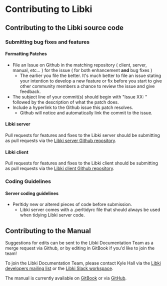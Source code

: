 # Contributing to Libki

## Contributing to the Libki source code

### Submitting bug fixes and features

#### Formatting Patches

* File an Issue on Github in the matching repository \( client, server, manual, etc... \) for the issue \( for both enhancement **and** bug fixes \)
  * The earlier you file the better. It's much better to file an issue stating your intention to develop a new feature or fix before you start to give other community members a chance to review the issue and give feedback.
* The subject line of your commit\(s\) should begin with "Issue XX: " followed by the description of what the patch does.
* Include a hyperlink to the Github issue this patch resolves.
  * Github will notice and automatically link the commit to the issue.

#### Libki server

Pull requests for features and fixes to the Libki server should be submitting as pull requests via the [Libki server Github repository](https://github.com/Libki/libki-server).

#### Libki client

Pull requests for features and fixes to the Libki client should be submitting as pull requests via the [Libki client Github repository](https://github.com/Libki/libki-client).

### Coding Guidelines

#### Server coding guidelines

* Perltidy new or altered pieces of code before submission.
  * Libki server comes with a .perltidyrc file that should always be used when tidying Libki server code.

## Contributing to the Manual

Suggestions for edits can be sent to the Libki Documentation Team as a merge request via Github, or by editing in GitBook if you'd like to join the team!

To join the Libki Documentation Team, please contact Kyle Hall via the [Libki developers mailing list](https://lists.sourceforge.net/lists/listinfo/libki-developers) or the [Libki Slack workspace](https://libki.slack.com/).

The manual is currently available on [GitBook](https://libki.gitbook.io/manual) or via [GitHub](https://github.com/Libki/libki-manual).

